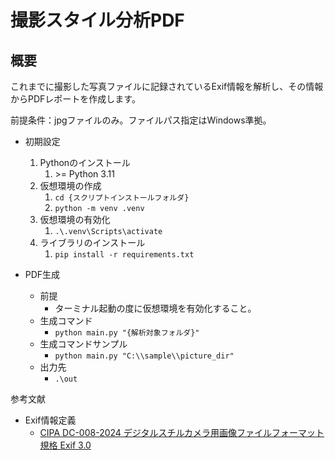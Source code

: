 # 撮影スタイル分析PDF
## 概要
これまでに撮影した写真ファイルに記録されているExif情報を解析し、その情報からPDFレポートを作成します。  

前提条件：jpgファイルのみ。ファイルパス指定はWindows準拠。

- 初期設定
  1. Pythonのインストール
      1. \>= Python 3.11
  2. 仮想環境の作成
      1. `cd {スクリプトインストールフォルダ}`
      2. `python -m venv .venv`
  3. 仮想環境の有効化
      1. `.\.venv\Scripts\activate`
  4. ライブラリのインストール
      1. `pip install -r requirements.txt`

- PDF生成
  - 前提
    - ターミナル起動の度に仮想環境を有効化すること。
  - 生成コマンド
    - `python main.py "{解析対象フォルダ}"`
  - 生成コマンドサンプル
    - `python main.py "C:\\sample\\picture_dir"`
  - 出力先
    - `.\out`

参考文献
- Exif情報定義
  - [CIPA DC-008-2024 デジタルスチルカメラ用画像ファイルフォーマット規格 Exif 3.0](https://cipa.jp/j/std/std-sec.html#stdtabsTop)
